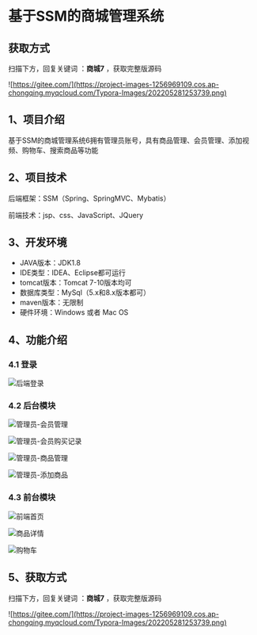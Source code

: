 # 基于SSM的商城管理系统

## 获取方式

扫描下方，回复关键词  ：**商城7** ，获取完整版源码

![https://gitee.com/](https://project-images-1256969109.cos.ap-chongqing.myqcloud.com/Typora-Images/202205281253739.png)

## 1、项目介绍

基于SSM的商城管理系统6拥有管理员账号，具有商品管理、会员管理、添加视频、购物车、搜索商品等功能


## 2、项目技术

后端框架：SSM（Spring、SpringMVC、Mybatis）

前端技术：jsp、css、JavaScript、JQuery

## 3、开发环境

- JAVA版本：JDK1.8
- IDE类型：IDEA、Eclipse都可运行
- tomcat版本：Tomcat 7-10版本均可
- 数据库类型：MySql（5.x和8.x版本都可） 
- maven版本：无限制
- 硬件环境：Windows 或者 Mac OS


## 4、功能介绍

### 4.1 登录

![后端登录](https://project-images-1256969109.cos.ap-chongqing.myqcloud.com/Typora-Images/202208141702905.jpg)

### 4.2 后台模块

![管理员-会员管理](https://project-images-1256969109.cos.ap-chongqing.myqcloud.com/Typora-Images/202208141702019.jpg)

![管理员-会员购买记录](https://project-images-1256969109.cos.ap-chongqing.myqcloud.com/Typora-Images/202208141703086.jpg)

![管理员-商品管理](https://project-images-1256969109.cos.ap-chongqing.myqcloud.com/Typora-Images/202208141703297.jpg)

![管理员-添加商品](https://project-images-1256969109.cos.ap-chongqing.myqcloud.com/Typora-Images/202208141703613.jpg)

### 4.3 前台模块

![前端首页](https://project-images-1256969109.cos.ap-chongqing.myqcloud.com/Typora-Images/202208141703167.jpg)

![商品详情](https://project-images-1256969109.cos.ap-chongqing.myqcloud.com/Typora-Images/202208141703296.jpg)

![购物车](https://project-images-1256969109.cos.ap-chongqing.myqcloud.com/Typora-Images/202208141703911.jpg)

## 5、获取方式

扫描下方，回复关键词  ：**商城7** ，获取完整版源码



![https://gitee.com/](https://project-images-1256969109.cos.ap-chongqing.myqcloud.com/Typora-Images/202205281253739.png)

